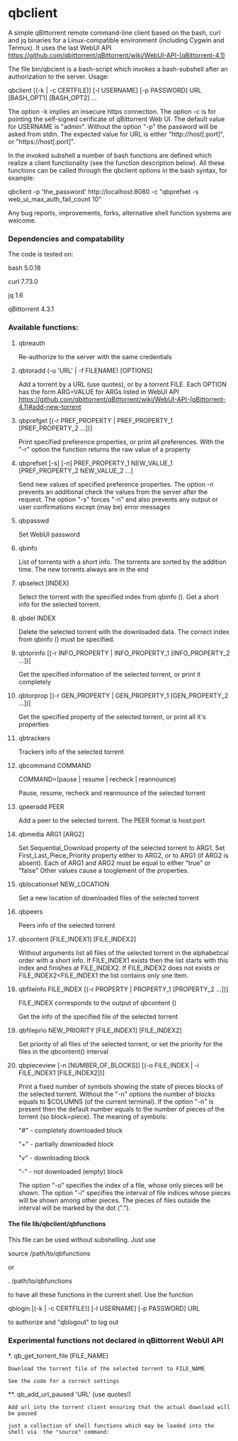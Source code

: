 # qbclient
A simple qBittorrent remote command-line client based on the bash, curl and jq binaries for a Linux-compatible environment (including Cygwin and Termux). It uses the last WebUI API https://github.com/qbittorrent/qBittorrent/wiki/WebUI-API-(qBittorrent-4.1)

The file bin/qbcient is a bash-script which invokes a bash-subshell after an authorization to the server. Usage:

qbclient [(-k | -c CERTFILE)] [-l USERNAME] [-p PASSWORD] URL [BASH_OPT1] [BASH_OPT2] ...

The option -k implies an insecure https connection. The option -c is for pointing the self-signed cerificate of qBittorrent Web UI. The default value for USERNAME is "admin". Without the option "-p" the password will be asked from stdin. The expected value for URL is either "http://host[:port]", or "https://host[:port]".

In the invoked subshell a number of bash functions are defined which realize a client functionality (see the function description below). All these functions can be called through the qbclient options in the bash syntax, for example:

qbclient -p 'the_password' http://localhost:8080 -c "qbprefset -s web_ui_max_auth_fail_count 10"

Any bug reports, improvements, forks, alternative shell function systems are welcome.

### Dependencies and compatability

The code is tested on:

bash 5.0.18

curl 7.73.0

jq 1.6

qBittorrent 4.3.1

### Available functions:


1. qbreauth

    Re-authorize to the server with the same credentials

2. qbtoradd (-u 'URL' | -f FILENAME) [OPTIONS]
    
    Add a torrent by a URL (use quotes), or by a torrent FILE. Each OPTION has the form ARG=VALUE for ARGs listed in WebUI API https://github.com/qbittorrent/qBittorrent/wiki/WebUI-API-(qBittorrent-4.1)#add-new-torrent
3. qbprefget [(-r PREF_PROPERTY | PREF_PROPERTY_1 [PREF_PROPERTY_2 ...])]
    
    Print specified preference properties, or print all preferences. With the "-r" option the function returns the raw value of a property
4. qbprefset [-s] [-n] PREF_PROPERTY_1 NEW_VALUE_1 [PREF_PROPERTY_2 NEW_VALUE_2 ...]
    
    Send new values of specified  preference properties. The option -n prevents an additional check the values from the server after the request. The option "-s" forces "-n" and also prevents any output or user confirmations except (may be) error messages

5. qbpasswd

    Set WebUI password
    
6. qbinfo 
    
    List of torrents with a short info. The torrents are sorted by the addition time. The new torrents always are in the end 
7. qbselect [INDEX]
    
    Select the torrent with the specified index from qbinfo (). Get a short info for the selected torrent. 
8. qbdel INDEX
    
    Delete the selected torrent with the downloaded data. The correct index from qbinfo () must be specified.
9.  qbtorinfo [(-r INFO_PROPERTY | INFO_PROPERTY_1 [INFO_PROPERTY_2 ...])]
    
    Get the specified information of the selected torrent, or print it completely
10. qbtorprop [(-r GEN_PROPERTY | GEN_PROPERTY_1 [GEN_PROPERTY_2 ...])]
    
    Get the specified property of the selected torrent, or print all it's properties
11. qbtrackers
    
    Trackers info of the selected torrent
12. qbcommand COMMAND
    
    COMMAND=(pause | resume | recheck | reannounce)
    
    Pause, resume, recheck and reannounce of the selected torrent

13. qpeeradd PEER

    Add a peer to the selected torrent. The PEER format is host:port

14. qbmedia ARG1 [ARG2]
    
    Set  Sequential_Download property of the selected torrent to ARG1. Set First_Last_Piece_Priority property either to ARG2, or to ARG1 (if ARG2 is absent). Each of ARG1 and ARG2 must be equal to either "true" or "false" Other values cause a tooglement of the properties.
15. qblocationset NEW_LOCATION
    
    Set a new location of downloaded files of the selected torrent
16. qbpeers
    
    Peers info of the selected torrent
17. qbcontent [FILE_INDEX1] [FILE_INDEX2]
    
    Without arguments list all files of the selected torrent in the alphabetical order with a short info. If FILE_INDEX1 exists then the list starts with this index and finishes at FILE_INDEX2. If FILE_INDEX2 does not exists or FILE_INDEX2<FILE_INDEX1 the list contains only one item.
18. qbfileinfo FILE_INDEX [(-r PROPERTY | PROPERTY_1 [PROPERTY_2 ...])]
    
    FILE_INDEX corresponds to the output of qbcontent ()
    
    Get the info of the specified file of the selected torrent
19. qbfileprio NEW_PRIORITY [FILE_INDEX1] [FILE_INDEX2]
    
    Set priority of all files of the selected torrent, or set the priority for the files in the qbcontent() interval
    
20. qbpieceview [-n [NUMBER_OF_BLOCKS]] [(-o FILE_INDEX | -i FILE_INDEX1 [FILE_INDEX2])]

    Print a fixed number of symbols showing the state of pieces blocks of the selected torrent. Without the "-n" options the number of blocks equals to $COLUMNS (of the current terminal). If the option "-n" is present then the default number equals to the number of pieces of the torrent (so block=piece). The meaning of symbols:
    
    "#" - completely downloaded block
    
    "+" - partially downloaded block
    
    "v" - downloading block
    
    "-" - not downloaded (empty) block
    
    The option "-o" specifies the index of a file, whose only pieces will be shown. The option "-i" specifies the interval of file indices whose pieces will be shown among other pieces. The pieces of files outside the interval will be marked by the dot (".").
#### The file lib/qbclient/qbfunctions

This file can be used without subshelling. Just use

source /path/to/qbfunctions

or 

. /path/to/qbfunctions

to have all these functions in the current shell. Use the function

qblogin [(-k | -c CERTFILE)] [-l USERNAME] [-p PASSWORD] URL

to authorize and "qblogout" to log out

### Experimental functions not declared in qBittorrent WebUI API

*. qb_get_torrent_file [FILE_NAME]
    
    Download the torrent file of the selected torrent to FILE_NAME
    
    See the code for a correct settings 
**. qb_add_url_paused 'URL' (use quotes!)
    
    Add url into the torrent client ensuring that the actual download will be paused
    
    just a collection of shell functions which may be loaded into the shell via  the "source" command:

